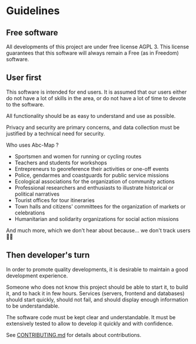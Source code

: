 # Guidelines

## Free software

All developments of this project are under free license AGPL 3. This license guarantees that this software will
always remain a Free (as in Freedom) software.

## User first

This software is intended for end users. It is assumed that our users either do not have a lot of skills in
the area, or do not have a lot of time to devote to the software.

All functionality should be as easy to understand and use as possible.

Privacy and security are primary concerns, and data collection must be justified by a technical need for security.

Who uses Abc-Map ?

- Sportsmen and women for running or cycling routes
- Teachers and students for workshops
- Entrepreneurs to georeference their activities or one-off events
- Police, gendarmes and coastguards for public service missions
- Ecological associations for the organization of community actions
- Professional researchers and enthusiasts to illustrate historical or political narratives
- Tourist offices for tour itineraries
- Town halls and citizens' committees for the organization of markets or celebrations
- Humanitarian and solidarity organizations for social action missions

And much more, which we don't hear about because... we don't track users 👏👏

## Then developer's turn

In order to promote quality developments, it is desirable to maintain a good development experience.

Someone who does not know this project should be able to start it, to build it, and to hack it in few hours. Services
(servers, frontend and databases) should start quickly, should not fail, and should display enough information to be
understandable.

The software code must be kept clear and understandable. It must be extensively tested to allow to develop it quickly
and with confidence.

See [CONTRIBUTING.md](../CONTRIBUTING.md) for details about contributions.
